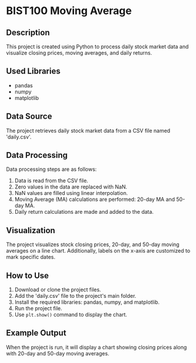 # BIST100 Moving Average

## Description

This project is created using Python to process daily stock market data and visualize closing prices, moving averages, and daily returns.

## Used Libraries

- pandas
- numpy
- matplotlib

## Data Source

The project retrieves daily stock market data from a CSV file named 'daily.csv'.

## Data Processing

Data processing steps are as follows:

1. Data is read from the CSV file.
2. Zero values in the data are replaced with NaN.
3. NaN values are filled using linear interpolation.
4. Moving Average (MA) calculations are performed: 20-day MA and 50-day MA.
5. Daily return calculations are made and added to the data.

## Visualization

The project visualizes stock closing prices, 20-day, and 50-day moving averages on a line chart. Additionally, labels on the x-axis are customized to mark specific dates.

## How to Use

1. Download or clone the project files.
2. Add the 'daily.csv' file to the project's main folder.
3. Install the required libraries: pandas, numpy, and matplotlib.
4. Run the project file.
5. Use `plt.show()` command to display the chart.

## Example Output

When the project is run, it will display a chart showing closing prices along with 20-day and 50-day moving averages.
